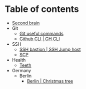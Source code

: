 # Table of contents
* [Second brain](second-brain.md)
* Git
  * [Git useful commands](git/git-useful-commands.md)
  * [Github CLI | GH CLI](git/gh-cli.md)
* SSH
  * [SSH bastion | SSH Jump host](ssh/ssh-jump-host.md)
  * [SCP](ssh/scp.md)
* Health
  * [Teeth](health/teeth.md)
* Germany
  * Berlin
    * [Berlin | Christmas tree](germany/berlin/christmas-tree.md)
